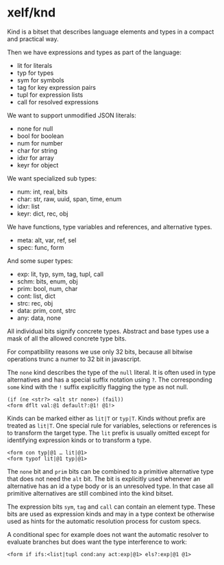 xelf/knd
========

Kind is a bitset that describes language elements and types in a compact and practical way.

Then we have expressions and types as part of the language:
 * lit  for literals
 * typ  for types
 * sym  for symbols
 * tag  for key expression pairs
 * tupl for expression lists
 * call for resolved expressions

We want to support unmodified JSON literals:
 * none for null
 * bool for boolean
 * num  for number
 * char for string
 * idxr for array
 * keyr for object

We want specialized sub types:
 * num:  int, real, bits
 * char: str, raw, uuid, span, time, enum
 * idxr: list
 * keyr: dict, rec, obj

We have functions, type variables and references, and alternative types.
 * meta: alt, var, ref, sel
 * spec: func, form

And some super types:
 * exp:  lit, typ, sym, tag, tupl, call
 * schm: bits, enum, obj
 * prim: bool, num, char
 * cont: list, dict
 * strc: rec, obj
 * data: prim, cont, strc
 * any:  data, none

All individual bits signify concrete types. Abstract and base types use a mask of all the
allowed concrete type bits.

For compatibility reasons we use only 32 bits, because all bitwise operations trunc a numer to 32
bit in javascript.

The `none` kind describes the type of the `null` literal. It is often used in type alternatives and
has a special suffix notation using `?`. The corresponding `some` kind with the `!` suffix
explicitly flagging the type as not null.

    (if (ne <str?> <alt str none>) (fail))
    <form dflt val:@1 default?:@1! @1!>

Kinds can be marked either as `lit|T` or `typ|T`. Kinds without prefix are treated as `lit|T`.
One special rule for variables, selections or references is to transform the target type.
The `lit` prefix is usually omitted except for identifying expression kinds or to transform a type.

    <form con typ|@1 … lit|@1>
    <form typof lit|@1 typ|@1>

The `none` bit and `prim` bits can be combined to a primitive alternative type that does not need
the `alt` bit. The bit is explicitly used whenever an alternative has an id a type body or is an
unresolved type. In that case all primitive alternatives are still combined into the kind bitset.

The expression bits `sym`, `tag` and `call` can contain an element type. These bits are used as
expression kinds and may in a type context be otherwise used as hints for the automatic resolution
process for custom specs.

A conditional spec for example does not want the automatic resolver to evaluate branches but does
want the type interference to work:

    <form if ifs:<list|tupl cond:any act:exp|@1> els?:exp|@1 @1>

